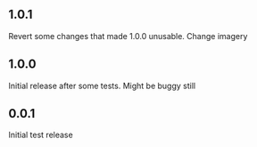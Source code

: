 <!-- https://developers.home-assistant.io/docs/add-ons/presentation#keeping-a-changelog -->

## 1.0.1

Revert some changes that made 1.0.0 unusable. Change imagery


## 1.0.0

Initial release after some tests. Might be buggy still


## 0.0.1

Initial test release
